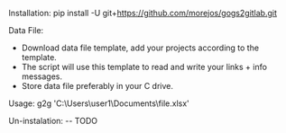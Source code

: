 Installation:
pip install -U git+https://github.com/morejos/gogs2gitlab.git

Data File:
- Download data file template, add your projects according to the template.
- The script will use this template to read and write your links + info messages.
- Store data file preferably in your C drive.

Usage:
g2g 'C:\Users\user1\Documents\file.xlsx'

Un-instalation:
-- TODO